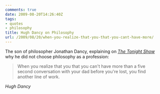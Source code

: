 ```yaml
---
comments: true
date: 2009-08-20T14:26:40Z
tags:
- quotes
- philosophy
title: Hugh Dancy on Philosophy
url: /2009/08/20/when-you-realize-that-you-that-you-cant-have-more/
---
```


The son of philosopher Jonathan Dancy, explaining on [*The Tonight Show*](http://www.hulu.com/watch/88876/the-tonight-show-with-conan-obrien-hugh-dancy) 
why he did not choose philosophy as a profession:

<blockquote class="big">When you realize that you that you can't have more than a five second conversation with your dad before you're lost, you find another line of work.</blockquote>

<cite class="big">Hugh Dancy</cite>




